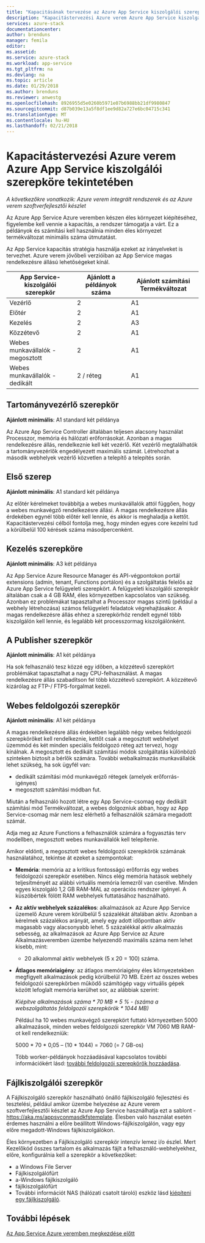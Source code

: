 ```yaml
---
title: "Kapacitásának tervezése az Azure App Service kiszolgálói szerepkörök Azure verem |} Microsoft Docs"
description: "Kapacitástervezési Azure verem Azure App Service kiszolgálói szerepköre tekintetében"
services: azure-stack
documentationcenter: 
author: brenduns
manager: femila
editor: 
ms.assetid: 
ms.service: azure-stack
ms.workload: app-service
ms.tgt_pltfrm: na
ms.devlang: na
ms.topic: article
ms.date: 01/29/2018
ms.author: brenduns
ms.reviewer: anwestg
ms.openlocfilehash: 8926955d5e0260b5971e07b6988bb21df9980847
ms.sourcegitcommit: d87b039e13a5f8df1ee9d82a727e6bc04715c341
ms.translationtype: MT
ms.contentlocale: hu-HU
ms.lasthandoff: 02/21/2018
---
```

# <a name="capacity-planning-for-azure-app-service-server-roles-in-azure-stack"></a>Kapacitástervezési Azure verem Azure App Service kiszolgálói szerepköre tekintetében
*A következőkre vonatkozik: Azure verem integrált rendszerek és az Azure verem szoftverfejlesztői készlet*

Az Azure App Service Azure veremben készen éles környezet kiépítéséhez, figyelembe kell vennie a kapacitás, a rendszer támogatja a várt.  Ez a példányok és számítási kell használnia minden éles környezet termékváltozat minimális száma útmutatást.

Az App Service kapacitás stratégia használja ezeket az irányelveket is tervezhet. Azure verem jövőbeli verzióiban az App Service magas rendelkezésre állású lehetőségeket kínál.

| App Service-kiszolgálói szerepkör | Ajánlott a példányok száma | Ajánlott számítási Termékváltozat|
| --- | --- | --- |
| Vezérlő | 2 | A1 |
| Előtér | 2 | A1 |
| Kezelés | 2 | A3 |
| Közzétevő | 2 | A1 |
| Webes munkavállalók - megosztott | 2 | A1 |
| Webes munkavállalók - dedikált | 2 / réteg | A1 |

## <a name="controller-role"></a>Tartományvezérlő szerepkör

**Ajánlott minimális**: A1 standard két példánya

Az Azure App Service Controller általában teljesen alacsony használat Processzor, memória és hálózati erőforrásokat. Azonban a magas rendelkezésre állás, rendelkeznie kell két vezérlő. Két vezérlő megtalálhatók a tartományvezérlők engedélyezett maximális számát. Létrehozhat a második webhelyek vezérlő közvetlen a telepítő a telepítés során.

## <a name="front-end-role"></a>Első szerep

**Ajánlott minimális**: A1 standard két példánya

Az előtér kérelmeket továbbítja a webes munkavállalók attól függően, hogy a webes munkavégző rendelkezésre állási. A magas rendelkezésre állás érdekében egynél több előtér kell lennie, és akkor is meghaladja a kettőt. Kapacitástervezési célból fontolja meg, hogy minden egyes core kezelni tud a körülbelül 100 kérések száma másodpercenként.

## <a name="management-role"></a>Kezelés szerepköre

**Ajánlott minimális**: A3 két példánya

Az App Service Azure Resource Manager és API-végpontokon portál extensions (admin, tenant, Functions portálon) és a szolgáltatás felelős az Azure App Service felügyeleti szerepkört. A felügyeleti kiszolgálói szerepkör általában csak a 4 GB RAM, éles környezetben kapcsolatos van szükség. Azonban ez problémákat tapasztalhat a Processzor magas szintű (például a webhely létrehozása) számos felügyeleti feladatok végrehajtásakor. A magas rendelkezésre állás ehhez a szerepkörhöz rendelt egynél több kiszolgálón kell lennie, és legalább két processzormag kiszolgálónként.

## <a name="publisher-role"></a>A Publisher szerepkör

**Ajánlott minimális**: A1 két példánya

Ha sok felhasználó tesz közzé egy időben, a közzétevő szerepkört problémákat tapasztalhat a nagy CPU-felhasználást. A magas rendelkezésre állás szabadítson fel több közzétevő szerepkört.  A közzétevő kizárólag az FTP-/ FTPS-forgalmat kezeli.

## <a name="web-worker-role"></a>Webes feldolgozói szerepkör

**Ajánlott minimális**: A1 két példánya

A magas rendelkezésre állás érdekében legalább négy webes feldolgozói szerepköröket kell rendelkeznie, kettőt csak a megosztott webhelyet üzemmód és két minden speciális feldolgozó réteg azt tervezi, hogy kínálnak. A megosztott és dedikált számítási módok szolgáltatás különböző szinteken biztosít a bérlők számára. További webalkalmazás munkavállalók lehet szükség, ha sok ügyfél van:
 - dedikált számítási mód munkavégző rétegek (amelyek erőforrás-igényes)
 - megosztott számítási módban fut.

Miután a felhasználó hozott létre egy App Service-csomag egy dedikált számítási mód Termékváltozat, a webes dolgozniuk abban, hogy az App Service-csomag már nem lesz elérhető a felhasználók számára megadott számát.

Adja meg az Azure Functions a felhasználók számára a fogyasztás terv modellben, megosztott webes munkavállalók kell telepítenie.

Amikor eldönti, a megosztott webes feldolgozói szerepkörök számának használatához, tekintse át ezeket a szempontokat:

- **Memória**: memória az a kritikus fontosságú erőforrás egy webes feldolgozói szerepkör esetében. Nincs elég memória hatások webhely teljesítményét az alábbi virtuális memória lemezről van cserélve. Minden egyes kiszolgáló 1,2 GB RAM-MAL az operációs rendszer igényel. A küszöbérték fölött RAM webhelyek futtatásához használható.
- **Az aktív webhelyek százalékos**: alkalmazások az Azure App Service üzemelő Azure verem körülbelül 5 százalékát általában aktív. Azonban a kérelmek százalékos arányát, amely egy adott időpontban aktív magasabb vagy alacsonyabb lehet. 5 százalékkal aktív alkalmazás sebesség, az alkalmazások az Azure App Service az Azure Alkalmazásveremben üzembe helyezendő maximális száma nem lehet kisebb, mint:
    - 20 alkalommal aktív webhelyek (5 x 20 = 100) száma.
- **Átlagos memóriaigény**: az átlagos memóriaigény éles környezetekben megfigyelt alkalmazások pedig körülbelül 70 MB. Ezért az összes webes feldolgozói szerepkörben működő számítógép vagy virtuális gépek között lefoglalt memória kerülhet sor, az alábbiak szerint:

    *Kiépítve alkalmazások száma * 70 MB * 5 % - (száma a webszolgáltatás feldolgozói szerepkörök * 1044 MB)*

   Például ha 10 webes munkavégző szerepkört futtató környezetben 5000 alkalmazások, minden webes feldolgozói szerepkör VM 7060 MB RAM-ot kell rendelkezniük:

   5000 * 70 * 0,05 – (10 * 1044) = 7060 (= 7 GB-os)

   Több worker-példányok hozzáadásával kapcsolatos további információkért lásd: [további feldolgozói szerepkörök hozzáadása](azure-stack-app-service-add-worker-roles.md).

## <a name="file-server-role"></a>Fájlkiszolgálói szerepkör

A Fájlkiszolgáló szerepkör használható önálló fájlkiszolgáló fejlesztési és tesztelési, például amikor üzembe helyezése az Azure verem szoftverfejlesztői készlet az Azure App Service használhatja ezt a sablont - https://aka.ms/appsvconmasdkfstemplate. Élesben való használat esetén érdemes használni a előre beállított Windows-fájlkiszolgálón, vagy egy előre megadott-Windows fájlkiszolgálókon.

Éles környezetben a Fájlkiszolgáló szerepkör intenzív lemez i/o észlel. Mert Kezelőkód összes tartalom és alkalmazás fájlt a felhasználó-webhelyekhez, előre, konfigurálnia kell a szerepkör a következőket:
- a Windows File Server
- Fájlkiszolgálófürt
- a-Windows fájlkiszolgáló
- fájlkiszolgálófürt
- További információt NAS (hálózati csatolt tároló) eszköz lásd [kiépíteni egy fájlkiszolgáló](azure-stack-app-service-before-you-get-started.md#prepare-the-file-server).

## <a name="next-steps"></a>További lépések

[Az App Service Azure veremben megkezdése előtt](azure-stack-app-service-before-you-get-started.md)
